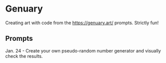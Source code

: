 # Genuary

Creating art with code from the https://genuary.art/ prompts. Strictly fun!

## Prompts

Jan. 24 - Create your own pseudo-random number generator and visually check the results.
